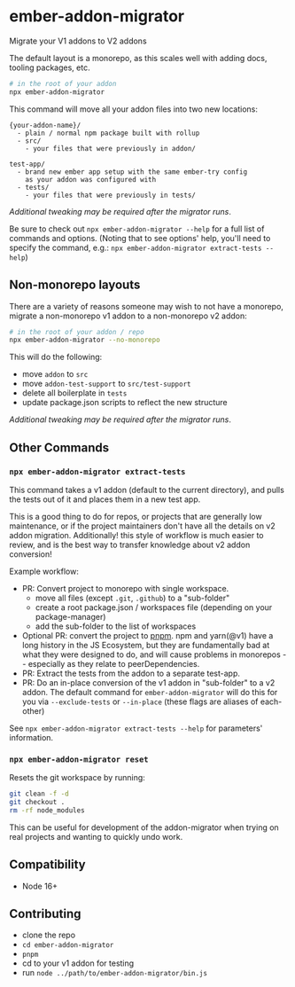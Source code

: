 # ember-addon-migrator

Migrate your V1 addons to V2 addons


The default layout is a monorepo, as this scales well with adding docs, tooling packages, etc.

```bash
# in the root of your addon
npx ember-addon-migrator
```

This command will move all your addon files into two new locations:
```
{your-addon-name}/
  - plain / normal npm package built with rollup
  - src/
    - your files that were previously in addon/

test-app/
  - brand new ember app setup with the same ember-try config
    as your addon was configured with
  - tests/
    - your files that were previously in tests/
```

_Additional tweaking may be required after the migrator runs_.

Be sure to check out `npx ember-addon-migrator --help` for a full list of commands and options.
(Noting that to see options' help, you'll need to specify the command, e.g.: `npx ember-addon-migrator extract-tests --help`)

## Non-monorepo layouts

There are a variety of reasons someone may wish to not have a monorepo, migrate a non-monorepo v1 addon to a non-monorepo v2 addon: 
```bash
# in the root of your addon / repo 
npx ember-addon-migrator --no-monorepo 
```

This will do the following:
 - move `addon` to `src`
 - move `addon-test-support` to `src/test-support`
 - delete all boilerplate in `tests`
 - update package.json scripts to reflect the new structure

_Additional tweaking may be required after the migrator runs_.

## Other Commands 

### `npx ember-addon-migrator extract-tests`

This command takes a v1 addon (default to the current directory), 
and pulls the tests out of it and places them in a new test app.

This is a good thing to do for repos, or projects that are generally low maintenance, 
or if the project maintainers don't have all the details on v2 addon migration.
Additionally! this style of workflow is much easier to review, and is the best way to transfer
knowledge about v2 addon conversion!

Example workflow:

- PR: Convert project to monorepo with single workspace.
  - move all files (except `.git`, `.github`) to a "sub-folder"
  - create a root package.json / workspaces file (depending on your package-manager)
  - add the sub-folder to the list of workspaces
- Optional PR: convert the project to [pnpm](https://pnpm.io/).
  npm and yarn(@v1) have a long history in the JS Ecosystem, but they are fundamentally bad at what they were designed to do, and will cause problems in monorepos -- especially as they relate to peerDependencies.
- PR: Extract the tests from the addon to a separate test-app.
- PR: Do an in-place conversion of the v1 addon in "sub-folder" to a v2 addon. 
  The default command for `ember-addon-migrator` will do this for you via `--exclude-tests` or `--in-place` (these flags are aliases of each-other)
  


See `npx ember-addon-migrator extract-tests --help` for parameters' information.


### `npx ember-addon-migrator reset`

Resets the git workspace by running:
```bash 
git clean -f -d 
git checkout .
rm -rf node_modules
```

This can be useful for development of the addon-migrator when trying on real projects and wanting to quickly undo work.

## Compatibility

 - Node 16+

## Contributing

 - clone the repo
 - `cd ember-addon-migrator`
 - `pnpm`
 - cd to your v1 addon for testing
 - run `node ../path/to/ember-addon-migrator/bin.js`
